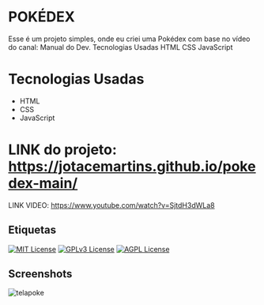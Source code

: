 
# POKÉDEX

Esse é um projeto simples, onde eu criei uma Pokédex com base no vídeo do canal: Manual do Dev.
Tecnologias Usadas
HTML
CSS
JavaScript

# Tecnologias Usadas
* HTML
* CSS
* JavaScript


# LINK do projeto: https://jotacemartins.github.io/pokedex-main/


LINK VIDEO: https://www.youtube.com/watch?v=SjtdH3dWLa8


## Etiquetas



[![MIT License](https://img.shields.io/badge/License-MIT-green.svg)](https://choosealicense.com/licenses/mit/)
[![GPLv3 License](https://img.shields.io/badge/License-GPL%20v3-yellow.svg)](https://opensource.org/licenses/)
[![AGPL License](https://img.shields.io/badge/license-AGPL-blue.svg)](http://www.gnu.org/licenses/agpl-3.0)


## Screenshots

![telapoke](https://github.com/Jotacemartins/pokedex-main/assets/144477471/dcb40abd-03f9-474e-9530-544c4a84fa8e)


